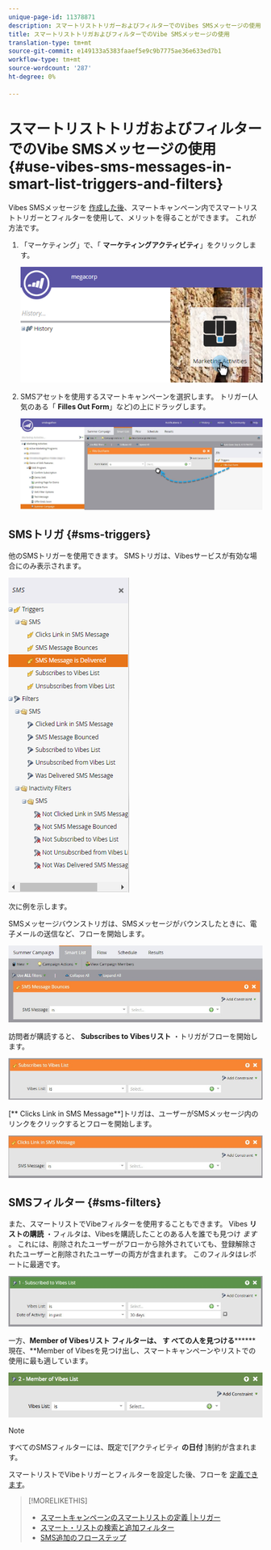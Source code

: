 ```yaml
---
unique-page-id: 11378871
description: スマートリストトリガーおよびフィルターでのVibes SMSメッセージの使用 — Marketto Docs — 製品ドキュメント
title: スマートリストトリガおよびフィルターでのVibe SMSメッセージの使用
translation-type: tm+mt
source-git-commit: e149133a5383faaef5e9c9b7775ae36e633ed7b1
workflow-type: tm+mt
source-wordcount: '287'
ht-degree: 0%

---
```



# スマートリストトリガおよびフィルターでのVibe SMSメッセージの使用 {#use-vibes-sms-messages-in-smart-list-triggers-and-filters}

Vibes SMSメッセージを [作成した後](create-a-vibes-sms-message.md)、スマートキャンペーン内でスマートリストトリガーとフィルターを使用して、メリットを得ることができます。 これが方法です。

1. 「マーケティング」で、「 **マーケティングアクティビティ**」をクリックします。

   ![](assets/image2016-7-28-9-3a48-3a32.png)

1. SMSアセットを使用するスマートキャンペーンを選択します。 トリガー(人気のある「 **Filles Out Form**」など)の上にドラッグします。

   ![](assets/fills-out-form-pull-over.jpg)

## SMSトリガ {#sms-triggers}

他のSMSトリガーを使用できます。 SMSトリガは、Vibesサービスが有効な場合にのみ表示されます。

![](assets/new-sms-search2.png)

次に例を示します。

SMSメッセージバウンストリガは、SMSメッセージがバウンスしたときに、電子メールの送信など、フローを開始します。

![](assets/sms-message-bounces-real.jpg)

訪問者が購読すると、 **Subscribes to Vibesリスト** ・トリガがフローを開始します。

![](assets/subscribes-to-vibes-list-real.jpg)

[** Clicks Link in SMS Message**]トリガは、ユーザーがSMSメッセージ内のリンクをクリックするとフローを開始します。

![](assets/clicks-link-in-sms-message.jpg)

## SMSフィルター {#sms-filters}

また、スマートリストでVibeフィルターを使用することもできます。 Vibes **リストの購読** ・フィルタは、Vibesを購読したことのある人を誰でも見つけ *ます* 。 これには、削除されたユーザーがフローから除外されていても、登録解除されたユーザーと削除されたユーザーの両方が含まれます。 このフィルタはレポートに最適です。

![](assets/subscribed-to-vibes-list-filter-real.jpg)

一方、**Member of Vibesリスト **フィルターは、** す **べての人を見つける********** 現在、**Member of Vibesを見つけ出し、スマートキャンペーンやリストでの使用に最も適しています。

![](assets/image001.png)

>[!NOTE]
>
>すべてのSMSフィルターには、既定で[アクティビティ **の日付** ]制約が含まれます。

スマートリストでVibeトリガーとフィルターを設定した後、フローを [定義できます](add-a-flow-step-for-sms.md)。

>[!MORELIKETHIS]
>
>* [スマートキャンペーンのスマートリストの定義 |トリガー](../../../product-docs/core-marketo-concepts/smart-campaigns/creating-a-smart-campaign/define-smart-list-for-smart-campaign-trigger.md)
>* [スマート・リストの検索と追加フィルター](../../../product-docs/core-marketo-concepts/smart-lists-and-static-lists/creating-a-smart-list/find-and-add-filters-to-a-smart-list.md)
>* [SMS追加のフローステップ](add-a-flow-step-for-sms.md)

>



